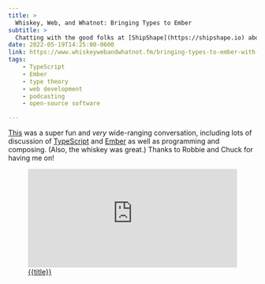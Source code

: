 ```yaml
---
title: >
  Whiskey, Web, and Whatnot: Bringing Types to Ember
subtitle: >
  Chatting with the good folks at [ShipShape](https://shipshape.io) about TypeScript, Ember, composing, whiskey, and more.
date: 2022-05-19T14:25:00-0600
link: https://www.whiskeywebandwhatnot.fm/bringing-types-to-ember-with-chris-krycho/
tags:
    - TypeScript
    - Ember
    - type theory
    - web development
    - podcasting
    - open-source software

---
```


[This]({{link}}) was a super fun and *very* wide-ranging conversation, including lots of discussion of [TypeScript][ts] and [Ember][e] as well as programming and composing. (Also, the whiskey was great.) Thanks to Robbie and Chuck for having me on!

<figure class="embed">
<iframe frameborder="0" height="200" scrolling="no" src="https://playlist.megaphone.fm?e=PODRYL7620755531&amp;light=true&amp;sharing=false" width="100%"></iframe>
<figcaption><a href="{{link}}">{{title}}</a></figcaption>
</figure>

[ts]: https://www.typescriptlang.org
[e]: https://emberjs.com


